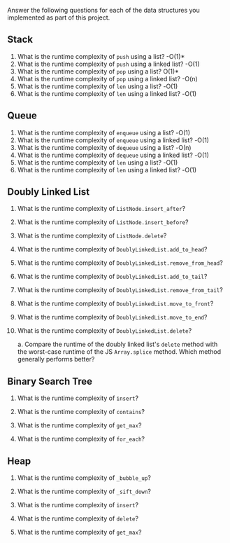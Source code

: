 Answer the following questions for each of the data structures you implemented as part of this project.

## Stack

1. What is the runtime complexity of `push` using a list?
-O(1)*
2. What is the runtime complexity of `push` using a linked list?
-O(1)
3. What is the runtime complexity of `pop` using a list?
O(1)*
4. What is the runtime complexity of `pop` using a linked list?
-O(n)
5. What is the runtime complexity of `len` using a list?
-Ο(1)
6. What is the runtime complexity of `len` using a linked list?
-Ο(1)

## Queue

1. What is the runtime complexity of `enqueue` using a list?
-Ο(1)
2. What is the runtime complexity of `enqueue` using a linked list?
-Ο(1)
3. What is the runtime complexity of `dequeue` using a list?
-Ο(n)
4. What is the runtime complexity of `dequeue` using a linked list?
-Ο(1)
5. What is the runtime complexity of `len` using a list?
-Ο(1)
6. What is the runtime complexity of `len` using a linked list?
-Ο(1)

## Doubly Linked List

1. What is the runtime complexity of `ListNode.insert_after`?

2. What is the runtime complexity of `ListNode.insert_before`?

3. What is the runtime complexity of `ListNode.delete`?

4. What is the runtime complexity of `DoublyLinkedList.add_to_head`?

5. What is the runtime complexity of `DoublyLinkedList.remove_from_head`?

6. What is the runtime complexity of `DoublyLinkedList.add_to_tail`?

7. What is the runtime complexity of `DoublyLinkedList.remove_from_tail`?

8. What is the runtime complexity of `DoublyLinkedList.move_to_front`?

9. What is the runtime complexity of `DoublyLinkedList.move_to_end`?

10. What is the runtime complexity of `DoublyLinkedList.delete`?

    a. Compare the runtime of the doubly linked list's `delete` method with the worst-case runtime of the JS `Array.splice` method. Which method generally performs better?

## Binary Search Tree

1. What is the runtime complexity of `insert`? 

2. What is the runtime complexity of `contains`?

3. What is the runtime complexity of `get_max`? 

4. What is the runtime complexity of `for_each`?
    
## Heap

1. What is the runtime complexity of `_bubble_up`?

2. What is the runtime complexity of `_sift_down`?

3. What is the runtime complexity of `insert`?

4. What is the runtime complexity of `delete`?

5. What is the runtime complexity of `get_max`?
